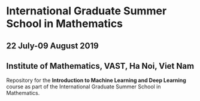 # International Graduate Summer School in Mathematics
## 22 July-09 August 2019
## Institute of Mathematics, VAST, Ha Noi, Viet Nam

Repository for the **Introduction to Machine Learning and Deep Learning** course as part of the International Graduate Summer School in Mathematics.
